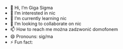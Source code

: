 - 👋 Hi, I’m Giga Sigma
- 👀 I’m interested in nic
- 🌱 I’m currently learning nic
- 💞️ I’m looking to collaborate on nic
- 📫 How to reach me można zadzwonić domofonem
- 😄 Pronouns: sig/ma
- ⚡ Fun fact: 

<!---
rochard2/rochard2 is a ✨ special ✨ repository because its `README.md` (this file) appears on your GitHub profile.
You can click the Preview link to take a look at your changes.
--->
